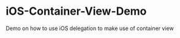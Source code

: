 iOS-Container-View-Demo
=======================

Demo on how to use iOS delegation to make use of container view
